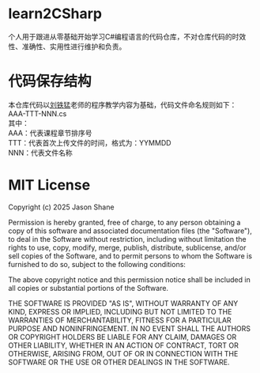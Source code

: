 # learn2CSharp
个人用于跟进从零基础开始学习C#编程语言的代码仓库，不对仓库代码的时效性、准确性、实用性进行维护和负责。

# 代码保存结构
本仓库代码以[刘铁猛](https://www.bilibili.com/video/BV13b411b7Ht/?spm_id_from=333.1007.top_right_bar_window_custom_collection.content.click&vd_source=17c1efd25bd11d6a1de01ceb69c4c034)老师的程序教学内容为基础，代码文件命名规则如下：  
AAA-TTT-NNN.cs  
其中：  
AAA：代表课程章节排序号  
TTT：代表首次上传文件的时间，格式为：YYMMDD  
NNN：代表文件名称  

# MIT License

Copyright (c) 2025 Jason Shane

Permission is hereby granted, free of charge, to any person obtaining a copy
of this software and associated documentation files (the "Software"), to deal
in the Software without restriction, including without limitation the rights
to use, copy, modify, merge, publish, distribute, sublicense, and/or sell
copies of the Software, and to permit persons to whom the Software is
furnished to do so, subject to the following conditions:

The above copyright notice and this permission notice shall be included in all
copies or substantial portions of the Software.

THE SOFTWARE IS PROVIDED "AS IS", WITHOUT WARRANTY OF ANY KIND, EXPRESS OR
IMPLIED, INCLUDING BUT NOT LIMITED TO THE WARRANTIES OF MERCHANTABILITY,
FITNESS FOR A PARTICULAR PURPOSE AND NONINFRINGEMENT. IN NO EVENT SHALL THE
AUTHORS OR COPYRIGHT HOLDERS BE LIABLE FOR ANY CLAIM, DAMAGES OR OTHER
LIABILITY, WHETHER IN AN ACTION OF CONTRACT, TORT OR OTHERWISE, ARISING FROM,
OUT OF OR IN CONNECTION WITH THE SOFTWARE OR THE USE OR OTHER DEALINGS IN THE
SOFTWARE.
